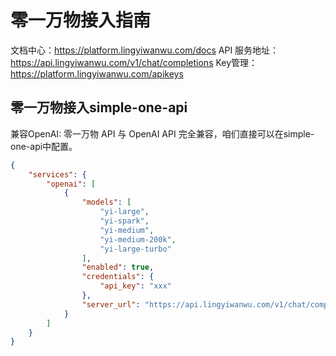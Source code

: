 # 零一万物接入指南

文档中心：https://platform.lingyiwanwu.com/docs
API 服务地址：https://api.lingyiwanwu.com/v1/chat/completions
Key管理：https://platform.lingyiwanwu.com/apikeys

## 零一万物接入simple-one-api

兼容OpenAI: 零一万物 API 与 OpenAI API 完全兼容，咱们直接可以在simple-one-api中配置。

```json
{
    "services": {
        "openai": [
            {
                "models": [
                    "yi-large",
                    "yi-spark",
                    "yi-medium",
                    "yi-medium-200k",
                    "yi-large-turbo"
                ],
                "enabled": true,
                "credentials": {
                    "api_key": "xxx"
                },
                "server_url": "https://api.lingyiwanwu.com/v1/chat/completions"
            }
        ]
    }
}
```